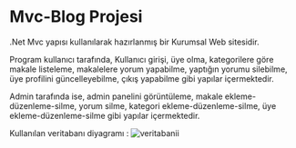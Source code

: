 # Mvc-Blog Projesi

.Net Mvc yapısı kullanılarak hazırlanmış bir Kurumsal Web sitesidir. 

Program kullanıcı tarafında, Kullanıcı girişi, üye olma, kategorilere göre makale listeleme, makalelere yorum yapabilme, yaptığın yorumu silebilme, üye profilini güncelleyebilme, çıkış yapabilme gibi yapılar içermektedir.

Admin tarafında ise, admin panelini görüntüleme, makale ekleme-düzenleme-silme, yorum silme, kategori ekleme-düzenleme-silme, üye ekleme-düzenleme-silme gibi yapılar içermektedir.

Kullanılan veritabanı diyagramı : ![veritabanii](https://github.com/ayseegulkuslugil8/Bitirme_Odevi/assets/147603048/58ef3146-0801-42d2-9af4-c3944070aaf6) 



